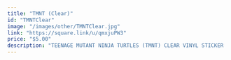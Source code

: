 ```yaml
---
title: "TMNT (Clear)"
id: "TMNTClear"
image: "/images/other/TMNTClear.jpg"
link: "https://square.link/u/qmxjuPW3"
price: "$5.00"
description: "TEENAGE MUTANT NINJA TURTLES (TMNT) CLEAR VINYL STICKER | 3\""
---
```

